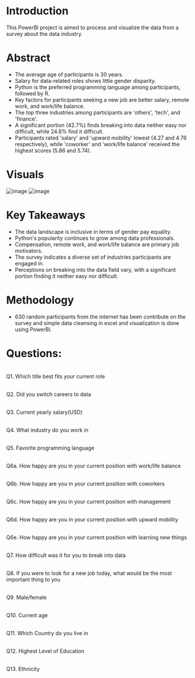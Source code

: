 # Introduction
This PowerBI project is aimed to process and visualize the data from a survey about the data industry. 

# Abstract
- The average age of participants is 30 years.
- Salary for data-related roles shows little gender disparity.
- Python is the preferred programming language among participants, followed by R.
- Key factors for participants seeking a new job are better salary, remote work, and work/life balance.
- The top three industries among participants are 'others', 'tech', and 'finance'.
- A significant portion (42.7%) finds breaking into data neither easy nor difficult, while 24.8% find it difficult.
- Participants rated 'salary' and 'upward mobility' lowest (4.27 and 4.76 respectively), while 'coworker' and 'work/life balance' received the highest scores (5.86 and 5.74).

# Visuals 
![image](https://github.com/franco05hk/PowerBI/assets/71271948/266d0a77-68ee-46ea-9a65-ed2189472ee3)
![image](https://github.com/franco05hk/PowerBI/assets/71271948/3e425ae8-5116-4278-9fc7-9fe9c5d48781)

# Key Takeaways
- The data landscape is inclusive in terms of gender pay equality.
- Python's popularity continues to grow among data professionals.
- Compensation, remote work, and work/life balance are primary job motivators.
- The survey indicates a diverse set of industries participants are engaged in.
- Perceptions on breaking into the data field vary, with a significant portion finding it neither easy nor difficult.
  
# Methodology
- 630 random participants from the internet has been contribute on the survey and simple data cleansing in excel and visualization is done using PowerBI.

# Questions:
<br>Q1. Which title best fits your current role

<br>Q2. Did you switch careers to data

<br>Q3. Current yearly salary(USD)

<br>Q4. What industry do you work in

<br>Q5. Favorite programming language

<br>Q6a. How happy are you in your current position with work/life balance

<br>Q6b. How happy are you in your current position with coworkers

<br>Q6c. How happy are you in your current position with management

<br>Q6d. How happy are you in your current position with upward mobility

<br>Q6e. How happy are you in your current position with learning new things

<br>Q7. How difficult was it for you to break into data

<br>Q8. If you were to look for a new job today, what would be the most important thing to you

<br>Q9. Male/female

<br>Q10. Current age

<br>Q11. Which Country do you live in

<br>Q12. Highest Level of Education

<br>Q13. Ethnicity

